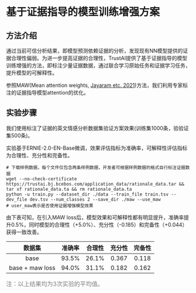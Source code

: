 # 基于证据指导的模型训练增强方案
## 方法介绍
通过当前可信分析结果，即模型预测依赖证据的分析，发现现有NN模型提供的证据合理性偏弱。为进一步提高证据的合理性，TrustAI提供了基于证据指导的模型训练增强的方法，即标注少量证据数据，通过联合学习原始任务和证据学习任务，提升模型的可解释性。

参照MAW(Mean attention weights, [Jayaram etc. 2021](https://aclanthology.org/2021.emnlp-main.450/))方法，我们利用专家标注的证据指导模型attention的优化。

## 实验步骤

我们使用标注了证据的英文情感分析数据集验证方案效果(训练集1000条，验验证集500条)。

实验基于ERNIE-2.0-EN-Base微调，效果评估指标为准确率，可解释性评估指标为合理性、充分性和完备性。

```shell
# 下载样例数据，每个文件仅包含两条样例数据，开发者可根据样例数据的格式自行标注证据数据
wget --no-check-certificate https://trustai.bj.bcebos.com/application_data/rationale_data.tar && tar xf rationale_data.ta && rm rationale_data.ta
python -u train.py --dataset_dir ./data --train_file train.tsv --dev_file dev.tsv --num_classes 2 --save_dir ./maw --use_maw
# user_maw表示是否使用证据增强模型效果
```

由下表可知，在引入MAW loss后，模型效果和可解释性都有明显提升，准确率提升0.5%，同时模型的合理性（+5.0%）、充分性（-0.185）和完备性（+0.044）获得一致改善。

|   数据集   | 准确率   | 合理性 | 充分性 | 完备性 |
| :-------:  | :-----: | :-----: | :-----: | :-----: |
| base   | 93.5% | 26.1% | 0.367 | 0.118 |
| base + maw loss | 94.0% | 31.1% | 0.182 | 0.162 |

<font size=3 color=gray>注：以上结果均为3次实验的平均值。</font>
